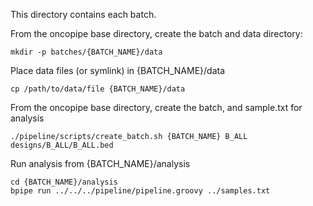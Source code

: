 This directory contains each batch.

From the oncopipe base directory, create the batch and data directory:
```
mkdir -p batches/{BATCH_NAME}/data
```

Place data files (or symlink) in {BATCH_NAME}/data
```
cp /path/to/data/file {BATCH_NAME}/data
```

From the oncopipe base directory, create the batch, and sample.txt for analysis
```
./pipeline/scripts/create_batch.sh {BATCH_NAME} B_ALL designs/B_ALL/B_ALL.bed
```

Run analysis from {BATCH_NAME}/analysis
```
cd {BATCH_NAME}/analysis
bpipe run ../../../pipeline/pipeline.groovy ../samples.txt
```
